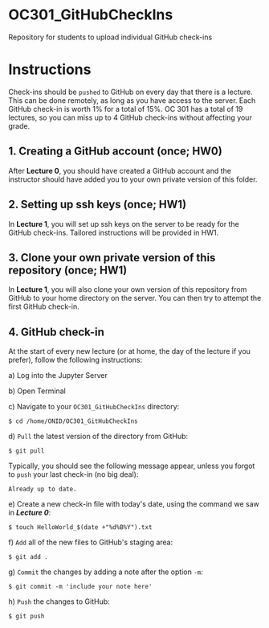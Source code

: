 # OC301_GitHubCheckIns
Repository for students to upload individual GitHub check-ins

# Instructions
Check-ins should be `pushed` to GitHub on every day that there is a lecture. This can be done remotely, as long as you have access to the server. Each GitHub check-in is worth 1\% for a total of 15\%. OC 301 has a total of 19 lectures, so you can miss up to 4 GitHub check-ins without affecting your grade.

## 1. Creating a GitHub account (once; HW0)
After **Lecture 0**, you should have created a GitHub account and the instructor should have added you to your own private version of this folder. 

## 2. Setting up ssh keys (once; HW1)
In **Lecture 1**, you will set up ssh keys on the server to be ready for the GitHub check-ins. Tailored instructions will be provided in HW1.

## 3. Clone your own private version of this repository (once; HW1)
In **Lecture 1**, you will also clone your own version of this repository from GitHub to your home directory on the server. You can then try to attempt the first GitHub check-in.

## 4. GitHub check-in
At the start of every new lecture (or at home, the day of the lecture if you prefer), follow the following instructions:

a) Log into the Jupyter Server

b) Open Terminal

c) Navigate to your `OC301_GitHubCheckIns` directory:

    $ cd /home/ONID/OC301_GitHubCheckIns

d) `Pull` the latest version of the directory from GitHub:

    $ git pull

Typically, you should see the following message appear, unless you forgot to `push` your last check-in (no big deal):

    Already up to date.

e) Create a new check-in file with today's date, using the command we saw in ***Lecture 0***:

    $ touch HelloWorld_$(date +"%d%B%Y").txt

f) `Add` all of the new files to GitHub's staging area:

    $ git add .

g) `Commit` the changes by adding a note after the option `-m`:

    $ git commit -m 'include your note here'

h) `Push` the changes to GitHub:

    $ git push